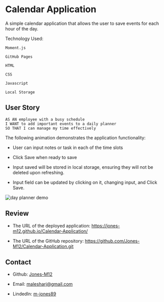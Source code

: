 # Calendar Application

 A simple calendar application that allows the user to save events for each hour of the day. 

 Technology Used:

    Moment.js

    GitHub Pages

    HTML

    CSS

    Javascript

    Local Storage


## User Story

```
AS AN employee with a busy schedule
I WANT to add important events to a daily planner
SO THAT I can manage my time effectively
```


The following animation demonstrates the application functionality:

* User can input notes or task in each of the time slots

* Click Save when ready to save

* Input saved will be stored in local storage, ensuring they will not be deleted upon refreshing.

* Input field can be updated by clicking on it, changing input, and Click Save.

![day planner demo](./asset/WorkDayScheduler.gif)

## Review

* The URL of the deployed application: https://jones-m12.github.io/Calendar-Application/

* The URL of the GitHub repository: https://github.com/Jones-M12/Calendar-Application.git

## Contact

* Github: [Jones-M12](https://github.com/Jones-M12) 

* Email: malesharj@gmail.com 

* LindedIn: [m-jones89](https://www.linkedin.com/in/m-jones89/)
